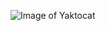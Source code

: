 ![Image of Yaktocat](https://www.google.com/url?sa=i&url=https%3A%2F%2Fcommons.wikimedia.org%2Fwiki%2FFile%3AAnime_Girl.svg&psig=AOvVaw2cTF6PLwd_MuDXDFj2iio2&ust=1613255136622000&source=images&cd=vfe&ved=0CAIQjRxqFwoTCJCh9u-x5e4CFQAAAAAdAAAAABAD)
